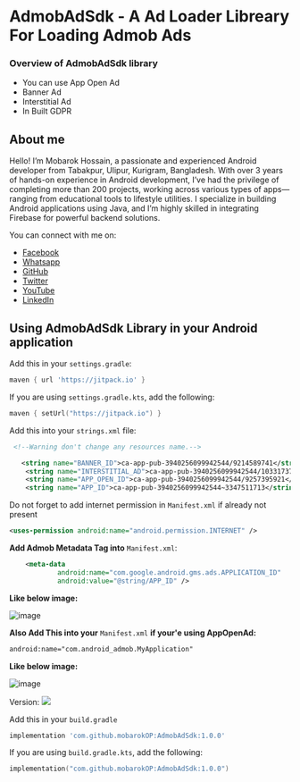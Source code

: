 
# AdmobAdSdk - A Ad Loader Libreary For Loading Admob Ads
### Overview of AdmobAdSdk library
* You can use App Open Ad
* Banner Ad
* Interstitial Ad
* In Built GDPR

## About me

Hello! I’m Mobarok Hossain, a passionate and experienced Android developer from Tabakpur, Ulipur, Kurigram, Bangladesh. With over 3 years of hands-on experience in Android development, I’ve had the privilege of completing more than 200 projects, working across various types of apps—ranging from educational tools to lifestyle utilities. I specialize in building Android applications using Java, and I’m highly skilled in integrating Firebase for powerful backend solutions.

You can connect with me on:

- [Facebook](https://facebook.com/mobarokOP)
- [Whatsapp](https://wa.me/8801408874276)
- [GitHub](https://github.com/mobarokOP)
- [Twitter](https://twitter.com/mobarokOP)
- [YouTube](https://www.youtube.com/@mobarokOP)
- [LinkedIn](https://www.linkedin.com/in/mobarokOP)

## Using AdmobAdSdk Library in your Android application

Add this in your `settings.gradle`:
```groovy
maven { url 'https://jitpack.io' }
```

If you are using `settings.gradle.kts`, add the following:
```kotlin
maven { setUrl("https://jitpack.io") }
```

Add this into your `strings.xml` file:
```xml
 <!--Warning don't change any resources name.-->

   <string name="BANNER_ID">ca-app-pub-3940256099942544/9214589741</string> <!--Required for BannerAd-->
    <string name="INTERSTITIAL_AD">ca-app-pub-3940256099942544/1033173712</string <!--Required for InterstitialAd-->
    <string name="APP_OPEN_ID">ca-app-pub-3940256099942544/9257395921</string> <!--Required for AppOpenAd-->
    <string name="APP_ID">ca-app-pub-3940256099942544~3347511713</string> <!--Required App ID-->
```
Do not forget to add internet permission in `Manifest.xml` if already not present
```xml
<uses-permission android:name="android.permission.INTERNET" />
```

**Add Admob Metadata Tag into** `Manifest.xml`:

```xml
    <meta-data
            android:name="com.google.android.gms.ads.APPLICATION_ID"
            android:value="@string/APP_ID" />
```
**Like below image:**

![image](https://github.com/user-attachments/assets/8092261d-9f1b-412e-9802-8f14e3460ec8)


**Also Add This into your** `Manifest.xml` **if your'e using AppOpenAd:**
```xml
android:name="com.android_admob.MyApplication"
```
**Like below image:**

![image](https://github.com/user-attachments/assets/9015fb6a-25dd-4c56-898e-48533a98546e)


Version:
[![](https://jitpack.io/v/mobarokOP/AdmobAdSdk.svg)](https://jitpack.io/#mobarokOP/AdmobAdSdk)

Add this in your `build.gradle`
```groovy
implementation 'com.github.mobarokOP:AdmobAdSdk:1.0.0'
```

If you are using `build.gradle.kts`, add the following:
```kotlin
implementation("com.github.mobarokOP:AdmobAdSdk:1.0.0")
```

